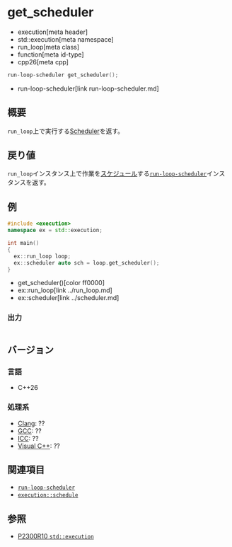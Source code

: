 # get_scheduler
* execution[meta header]
* std::execution[meta namespace]
* run_loop[meta class]
* function[meta id-type]
* cpp26[meta cpp]

```cpp
run-loop-scheduler get_scheduler();
```
* run-loop-scheduler[link run-loop-scheduler.md]

## 概要
`run_loop`上で実行する[Scheduler](../scheduler.md)を返す。


## 戻り値
`run_loop`インスタンス上で作業を[スケジュール](../schedule.md)する[`run-loop-scheduler`](run-loop-scheduler.md)インスタンスを返す。


## 例
```cpp example
#include <execution>
namespace ex = std::execution;

int main()
{
  ex::run_loop loop;
  ex::scheduler auto sch = loop.get_scheduler();
}
```
* get_scheduler()[color ff0000]
* ex::run_loop[link ../run_loop.md]
* ex::scheduler[link ../scheduler.md]

### 出力
```
```

## バージョン
### 言語
- C++26


### 処理系
- [Clang](/implementation.md#clang): ??
- [GCC](/implementation.md#gcc): ??
- [ICC](/implementation.md#icc): ??
- [Visual C++](/implementation.md#visual_cpp): ??


## 関連項目
- [`run-loop-scheduler`](run-loop-scheduler.md)
- [`execution::schedule`](../schedule.md)


## 参照
- [P2300R10 `std::execution`](https://www.open-std.org/jtc1/sc22/wg21/docs/papers/2024/p2300r10.html)
